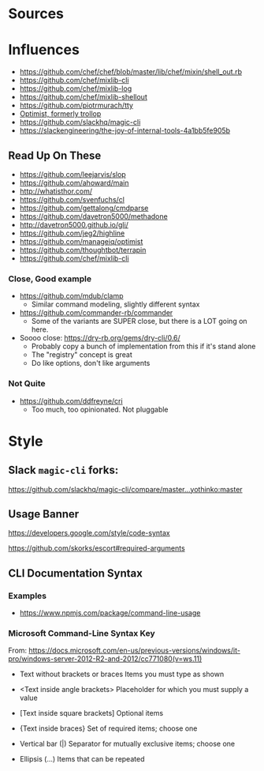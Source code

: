 
# Sources

# Influences

- <https://github.com/chef/chef/blob/master/lib/chef/mixin/shell_out.rb>
- <https://github.com/chef/mixlib-cli>
- <https://github.com/chef/mixlib-log>
- <https://github.com/chef/mixlib-shellout>
- <https://github.com/piotrmurach/tty>
- [Optimist, formerly trollop](https://github.com/ManageIQ/optimist)
- <https://github.com/slackhq/magic-cli>
- <https://slackengineering/the-joy-of-internal-tools-4a1bb5fe905b>

## Read Up On These

- <https://github.com/leejarvis/slop>
- <https://github.com/ahoward/main>
- <http://whatisthor.com/>
- <https://github.com/svenfuchs/cl>
- <https://github.com/gettalong/cmdparse>
- <https://github.com/davetron5000/methadone>
- <http://davetron5000.github.io/gli/>
- <https://github.com/jeg2/highline>
- <https://github.com/manageiq/optimist>
- <https://github.com/thoughtbot/terrapin>
- <https://github.com/chef/mixlib-cli>



### Close, Good example

- <https://github.com/mdub/clamp>
  - Similar command modeling, slightly different syntax
- <https://github.com/commander-rb/commander>
  - Some of the variants are SUPER close, but there is a LOT going on here.
- Soooo close: <https://dry-rb.org/gems/dry-cli/0.6/>
  - Probably copy a bunch of implementation from this if it's stand alone
  - The "registry" concept is great
  - Do like options, don't like arguments

### Not Quite

- <https://github.com/ddfreyne/cri>
  - Too much, too opinionated. Not pluggable

# Style

## Slack `magic-cli` forks:

<https://github.com/slackhq/magic-cli/compare/master...yothinko:master>

## Usage Banner

<https://developers.google.com/style/code-syntax>

<https://github.com/skorks/escort#required-arguments>

## CLI Documentation Syntax

### Examples

- <https://www.npmjs.com/package/command-line-usage>

### Microsoft Command-Line Syntax Key

From: <https://docs.microsoft.com/en-us/previous-versions/windows/it-pro/windows-server-2012-R2-and-2012/cc771080(v=ws.11)>

- Text without brackets or braces
  Items you must type as shown

- \<Text inside angle brackets\>
  Placeholder for which you must supply a value

- \[Text inside square brackets\]
  Optional items

- \{Text inside braces\}
  Set of required items; choose one

- Vertical bar (|)
  Separator for mutually exclusive items; choose one

- Ellipsis (...)
  Items that can be repeated
